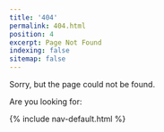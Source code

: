 ```yaml
---
title: '404'
permalink: 404.html
position: 4
excerpt: Page Not Found
indexing: false
sitemap: false
---
```


Sorry, but the page could not be found.

Are you looking for:

{% include nav-default.html %}
